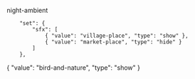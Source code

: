 night-ambient

        "set": {
            "sfx": [
                { "value": "village-place", "type": "show" },
                { "value": "market-place", "type": "hide" }
            ]
        },

{ "value": "bird-and-nature", "type": "show" }
